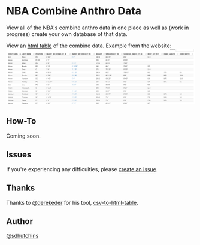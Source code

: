 # NBA Combine Anthro Data

View all of the NBA's combine anthro data in one place as well as (work in progress) create your own database of that data.

View an [html table](http://www.shauritahutchins.com/nba-draft-combine-anthro/) of the combine data.
Example from the website:
![website_example](images/website_example.png)
## How-To

Coming soon.

## Issues

If you're experiencing any difficulties, please [create an issue](https://github.com/sdhutchins/nba-draft-combine-anthro/issues/new).

## Thanks

Thanks to [@derekeder](https://github.com/derekeder) for his tool, [csv-to-html-table](https://github.com/derekeder/csv-to-html-table).

## Author

[@sdhutchins](https://github.com/sdhutchins)
